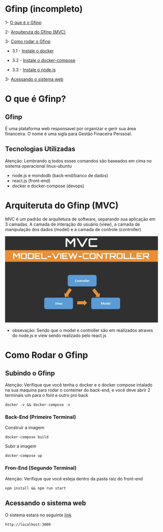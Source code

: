 # Gfinp (incompleto)

1- [O que é o Gfinp](#o-que-é-gfinp)

2- [Arquiteruta do Gfinp (MVC)]()

3- [Como rodar o Gfinp](#como-rodar-o-gfinp)

* 3.1 - [Instale o docker](https://docs.docker.com/engine/install/ubuntu/)

* 3.2 - [Instale o docker-compose](https://docs.docker.com/compose/install/)

* 3.3 - [Instale o node.js](https://tecadmin.net/install-latest-nodejs-npm-on-ubuntu/)



3- [Acessando o sistema web](#acessando-o-sistema-web)

# O que é Gfinp?
## Gfinp 
É uma plataforma web responsavel por organizar e gerir sua área financeira. O nome é uma sigla para Gestão Finaceira Perssoal.
## Tecnologias Utilizadas
Atenção: Lembrando q todos esses comandos são baseados em cima no sistema operacional linux-ubuntu

* node.js e mondodb   (back-end/banco de dados)
* react.js   (front-end)
* docker e docker-compose (devops)

# Arquiteruta do Gfinp (MVC)

MVC é um padrão de arquitetura de software, separando sua aplicação em 3 camadas. A camada de interação do usuário (view), a camada de manipulação dos dados (model) e a camada de controle (controller)

![mvc](./imagens/mvc.jpg)
* obsevação: Sendo que o model e controller são em realizados atraves do node.js e view sendo realizado pelo react.js

# Como Rodar o Gfinp
## Subindo o Gfinp
Atenção: Verifique que você tenha o docker e o docker compose intalado na sua maquina para rodar o conteiner do back-end, e você deve abrir 2 terminais um para o font e outro pro back


    docker -v && docker-compose -v



### Back-End (Primeiro Terminal)
Construir a imagem

    docker-compose build  

Subir a imagem


    docker-compose up

### Fron-End (Segundo Terminal)
Atenção: Verifique que você esteja dentro da pasta raiz do front-end



    npm install && npm run start

## Acessando o sistema web
O sistema estará no seguinte [link](http://localhost:3000/)


    http://localhost:3000


